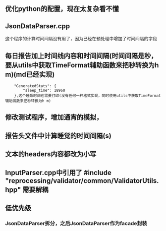 ## 优化python的配置，现在太复杂看不懂

## JsonDataParser.cpp
这个程序的计算时间间隔没有用了，因为已经在预处理中增加了时间间隔的字段


## 每日报告加上时间线内容和时间间隔(时间间隔是秒，要从utils中获取TimeFormat辅助函数来把秒转换为h m)(md已经实现)
        "GeneratedStats": {
            "sleep_time": 18960
        },这个睡眠时间也需要打印(没有任何一种格式实现，同时使用utils中获取TimeFormat辅助函数来把秒转换为h m)


## 修改测试程序，增加通宵的模拟，
## 报告头文件中计算睡觉的时间间隔(s)
## 文本的headers内容都改为小写



## InputParser.cpp中引用了 #include "reprocessing/validator/common/ValidatorUtils.hpp" 需要解耦


## 低优先级
### JsonDataParser拆分，之后JsonDataParser作为facade封装
